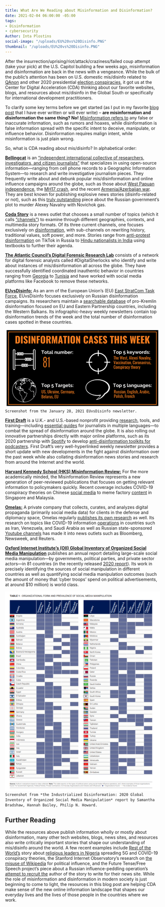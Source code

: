 ```yaml
---
title: What Are We Reading about Misinformation and Disinformation?
date: 2021-02-04 06:00:00 -05:00
tags:
- Disinformation
- cybersecurity
Author: Inta Plostins
social-image: "/uploads/EU%20vs%20Disinfo.PNG"
thumbnail: "/uploads/EU%20vs%20Disinfo.PNG"
---
```


After the insurrection/uprising/riot/attack/craziness/failed coup attempt (take your pick) at the U.S. Capitol building a few weeks ago, misinformation and disinformation are back in the news with a vengeance. While the bulk of the public’s attention has been on U.S. domestic mis/disinfo related to [QAnon](https://www.nytimes.com/article/what-is-qanon.html) and other 2020 presidential [election conspiracies](https://www.cbsnews.com/news/presidential-election-2020-conspiracy-theories-debunked/), it got us at the Center for Digital Acceleration (CDA) thinking about our favorite websites, blogs, and resources about mis/disinfo in the Global South or specifically for international development practitioners.

To clarify some key terms before we get started (as I put in my favorite [blog post](https://dai-global-digital.com/disinformation-and-dating-apps-a-match-made-in-heaven-but-swipe-left-though.html) that I have ever written or will ever write) – **are misinformation and disinformation the same thing? No!** [Misinformation refers to](https://d1e2bohyu2u2w9.cloudfront.net/education/sites/default/files/backgrounder_misinformation.pdf) any false or inaccurate information, such as rumors and hoaxes, while disinformation is false information spread with the specific intent to deceive, manipulate, or influence behavior. Disinformation requires malign intent, while misinformation is just plain wrong.

So, what is CDA reading about mis/disinfo? In alphabetical order:

**[Bellingcat](https://www.bellingcat.com/)** is an [“independent international collective of researchers, investigators, and citizen journalists”](https://www.bellingcat.com/about/) that specializes in using open-source information—ranging from cell phone records to a Geographic Information System—to research and write investigative journalism pieces. They frequently write about and debunk popular mis/disinformation and online influence campaigns around the globe, such as those about [West Papuan independence](https://www.bellingcat.com/news/2020/11/11/west-papua-new-online-influence-operation-attempts-to-sway-independence-debate/), the [MH17 crash](https://www.bellingcat.com/news/uk-and-europe/2020/11/12/the-grus-mh17-disinformation-operations-part-1-the-bonanza-media-project/), and the recent [Armenia/Azerbaijan war](https://www.bellingcat.com/news/rest-of-world/2020/10/15/an-execution-in-hadrut-karabakh/). They are best known for publishing explosive news stories (disinfo-related or not), such as this [truly outstanding](https://www.bellingcat.com/news/uk-and-europe/2020/12/14/fsb-team-of-chemical-weapon-experts-implicated-in-alexey-navalny-novichok-poisoning/) piece about the Russian government’s plot to murder Alexey Navalny with Novichok gas.

**[Coda Story](https://www.codastory.com/)** is a news outlet that chooses a small number of topics (which it calls [“channels”](https://www.codastory.com/stayonthestory/about-us/)) to examine through different geographies, contexts, and multimedia story formats. Of its three current channels, one focuses exclusively on [disinformation](https://www.codastory.com/disinformation/), with sub-channels on rewriting history, traditional values, soft power, and more. Stories range from [anti-protest disinformation](https://www.codastory.com/disinformation/russian-anti-protest-influencers/) on TikTok in Russia to [Hindu nationalists in India](https://www.codastory.com/disinformation/india-reframing-history/) using textbooks to further their agenda.

**[The Atlantic Council’s Digital Forensic Research Lab](https://www.atlanticcouncil.org/programs/digital-forensic-research-lab/)** consists of a network for digital forensic analysts called #DigitalSherlocks who identify and write about instances of mis/disinformation all across the globe. They have successfully identified coordinated inauthentic behavior in countries ranging from [Georgia](https://medium.com/dfrlab/georgian-far-right-and-pro-government-actors-collaborate-in-inauthentic-facebook-network-730b9593a729) to [Tunisia](https://medium.com/dfrlab/dfrlab-uncovers-tunisia-based-political-influence-operation-on-facebook-8c4d16b90744) and have worked with social media platforms like Facebook to remove these networks.

**[EUvsDisinfo:](https://euvsdisinfo.eu/)** As an arm of the European Union’s (EU) [East StratCom Task Force](https://eeas.europa.eu/headquarters/headquarters-homepage/2116/-questions-and-answers-about-the-east-stratcom-task-force_en), EUvsDisinfo focuses exclusively on Russian disinformation campaigns. Its researchers maintain a [searchable database](https://euvsdisinfo.eu/disinformation-cases/) of pro-Kremlin disinformation focused on EU and Eastern Partnership countries, including the Western Balkans. Its infographic-heavy weekly newsletters contain top disinformation trends of the week and the total number of disinformation cases spotted in these countries.

![EU vs Disinfo.PNG](/uploads/EU%20vs%20Disinfo.PNG)`Screenshot from the January 28, 2021 EUvsDisinfo newsletter.`

**[First Draft](https://firstdraftnews.org/)** is a U.K.- and U.S.-based nonprofit providing [research](https://firstdraftnews.org/latest/it-matters-how-platforms-label-manipulated-media-here-are-12-principles-designers-should-follow/), tools, and training—including [essential guides](https://firstdraftnews.org/long-form-article/first-drafts-essential-guide-to/?mc_cid=9a5a46fa77&mc_eid=1870f58c7e) for journalists in multiple languages—to combat the spread of disinformation around the globe. It is also rolling out innovative partnerships directly with major online platforms, such as its 2020 partnership with [Spotify](https://www.spotify.com/us/) to develop [anti-disinformation toolkits for podcasters](https://firstdraftnews.org/project/us-2020-spotify-soundcheck-toolkit/). First Draft’s very well-hyperlinked weekly newsletter provides a short update with new developments in the fight against disinformation over the past week while also collating disinformation news stories and research from around the Internet and the world.

**[Harvard Kennedy School (HKS) Misinformation Review:](https://misinforeview.hks.harvard.edu/#success)** For the more academically minded, the Misinformation Review represents a new generation of peer-reviewed publications that focuses on getting relevant information to policymakers quickly. Recent coverage includes COVID-19 conspiracy theories on Chinese [social media](https://misinforeview.hks.harvard.edu/article/conspiracy-and-debunking-narratives-about-covid-19-origins-on-chinese-social-media-how-it-started-and-who-is-to-blame/) to meme factory [content](https://misinforeview.hks.harvard.edu/article/meme-factory-cultures-and-content-pivoting-in-singapore-and-malaysia-during-covid-19/) in Singapore and Malaysia.

**[Omelas:](https://www.omelas.io/)** A private company that collects, curates, and analyzes digital propaganda (primarily social media data) for clients in the defense and diplomacy space, Omelas regularly [publishes its own research](https://www.omelas.io/thought-leadership) as well. Its research on topics like COVID-19 information [operations](https://www.omelas.io/viral-overload) in countries such as Iran, Venezuela, and Saudi Arabia as well as Russian state-sponsored [Youtube channels](https://www.reuters.com/article/us-alphabet-google-youtube-russia-idUSKCN1T80JP) has made it into news outlets such as Bloomberg, Newsweek, and Reuters.

**[Oxford Internet Institute’s (OII) Global Inventory of Organized Social Media Manipulation](https://comprop.oii.ox.ac.uk/research/posts/industrialized-disinformation/)** publishes an annual report detailing large-scale social media manipulation—by governments, political parties, and private sector actors—in 81 countries (in the recently released [2020 report](https://comprop.oii.ox.ac.uk/wp-content/uploads/sites/127/2021/01/CyberTroop-Report20-FINALv.3.pdf)). Its work in precisely identifying the sources of social manipulation in different countries as well as quantifying social media manipulation outcomes (such the amount of money that ‘cyber troops’ spend on political advertisements, at around $10 million) is world class.

![Oxford.PNG](/uploads/Oxford.PNG)`Screenshot from *the Industrialized Disinformation: 2020 Global Inventory of Organized Social Media Manipulation* report by Samantha Bradshaw, Hannah Bailey, Philip N. Howard.`

## Further Reading

While the resources above publish information wholly or mostly about disinformation, many other tech websites, blogs, news sites, and resources also write critically important stories that shape our understanding of mis/disinfo around the world. A few recent examples include [Rest of the World’s](https://restofworld.org/) story about [religious leaders in Nigeria](https://restofworld.org/2020/nigeria-covid-5g-misinformation/) spreading 5G and COVID-19 conspiracy theories, the Stanford Internet Observatory’s research on [the misuse of Wikipedia](https://cyber.fsi.stanford.edu/io/news/wikipedia-part-one) for political influence, and the Future Tense/Free Speech project’s piece about a Russian influence-peddling operation’s [attempt to recruit the](https://slate.com/technology/2020/09/peace-data-russia-disinformation-facebook.html) author of the story to write for their news site. While the role of misinformation and disinformation in modern society is just beginning to come to light, the resources in this blog post are helping CDA make sense of the new online information landscape that shapes our everyday lives and the lives of those people in the countries where we work.